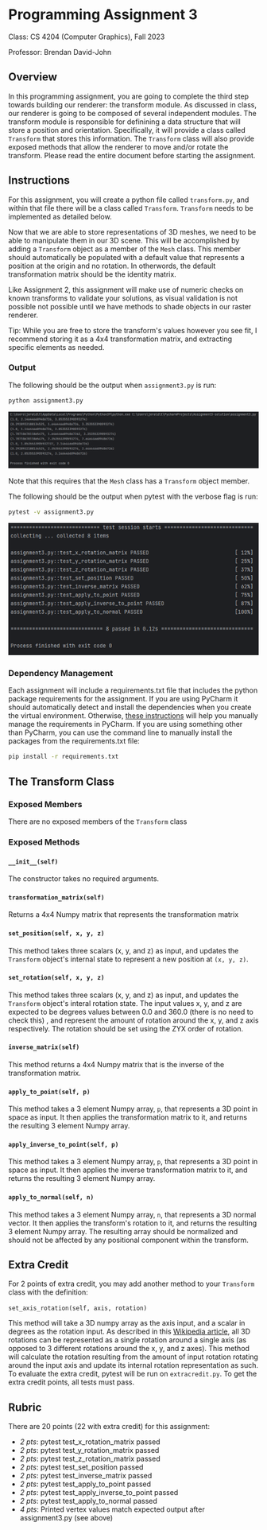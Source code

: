 # Programming Assignment 3

Class: CS 4204 (Computer Graphics), Fall 2023

Professor: Brendan David-John

## Overview

In this programming assignment, you are going to complete the third step towards building our renderer: the transform 
module. As discussed in class, our renderer is going to be composed of several independent modules. The transform 
module is responsible for definining a data structure that will store a position and orientation. Specifically, it 
will provide a class called `Transform` that stores this information. The `Transform` class will also provide 
exposed methods that allow the renderer to move and/or rotate the transform. Please read the entire document 
before starting the assignment.


## Instructions

For this assignment, you will create a python file called `transform.py`, and within that file there will be a class 
called `Transform`. `Transform` needs to be implemented as detailed below. 

Now that we are able to store representations of 3D meshes, we need to be able to manipulate them in our 3D scene. 
This will be accomplished by adding a `Transform` object as a member of the `Mesh` class. This member should 
automatically be populated with a default value that represents a position at the origin and no rotation. In 
otherwords, the default transformation matrix should be the identity matrix.

Like Assignment 2, this assignment will make use of numeric checks on known transforms to validate your solutions, as 
visual validation is not possible not possible until we have methods to shade objects in our raster renderer.

Tip: While you are free to store the transform's values however you see fit, I recommend storing it as a 4x4 
transformation matrix, and extracting specific elements as needed.


### Output

The following should be the output when `assignment3.py` is run:

```bash
python assignment3.py
```

![default output](default_output.png)

Note that this requires that the `Mesh` class has a `Transform` object member.

The following should be the output when pytest with the verbose flag is run:

```bash
pytest -v assignment3.py
```

![test output](tests.png)

### Dependency Management
Each assignment will include a requirements.txt file that includes the python package requirements for the assignment. If you are using PyCharm it should automatically detect and install the dependencies when you create the virtual environment. Otherwise, [these instructions](https://www.jetbrains.com/help/pycharm/managing-dependencies.html#configure-requirements) will help you manually manage the requirements in PyCharm. If you are using something other than PyCharm, you can use the command line to manually install the packages from the requirements.txt file:

```bash
pip install -r requirements.txt
```

## The Transform Class

### Exposed Members

There are no exposed members of the `Transform` class

### Exposed Methods

#### `__init__(self)`
The constructor takes no required arguments.

#### `transformation_matrix(self)`
Returns a 4x4 Numpy matrix that represents the transformation matrix

#### `set_position(self, x, y, z)`
This method takes three scalars (x, y, and z) as input, and updates the `Transform` object's internal
state to represent a new position at `(x, y, z)`.

#### `set_rotation(self, x, y, z)`
This method takes three scalars (x, y, and z) as input, and updates the `Transform` object's interal rotation state. 
The input values x, y, and z are expected to be degrees values between 0.0 and 360.0 (there is no need to check this)
, and represent the amount of rotation around the x, y, and z axis respectively. The rotation should be set using 
the ZYX order of rotation.

#### `inverse_matrix(self)`
This method returns a 4x4 Numpy matrix that is the inverse of the transformation matrix.

#### `apply_to_point(self, p)`
This method takes a 3 element Numpy array, `p`, that represents a 3D point in space as input. It then applies the 
transformation matrix to it, and returns the resulting 3 element Numpy array.

#### `apply_inverse_to_point(self, p)`
This method takes a 3 element Numpy array, `p`, that represents a 3D point in space as input. It then applies the 
inverse transformation matrix to it, and returns the resulting 3 element Numpy array.

#### `apply_to_normal(self, n)`
This method takes a 3 element Numpy array, `n`, that represents a 3D normal vector. It then applies the 
transform's rotation to it, and returns the resulting 3 element Numpy array. The resulting array should be 
normalized and should not be affected by any positional component within the transform.

## Extra Credit
For 2 points of extra credit, you may add another method to your `Transform` class with the definition:

```set_axis_rotation(self, axis, rotation)```

This method will take a 3D numpy array as the axis input, and a scalar in degrees as the rotation input. As 
described in this [Wikipedia article](https://en.wikipedia.org/wiki/Axis%E2%80%93angle_representation), all 3D 
rotations can be represented as a single rotation around a single axis (as opposed to 3 different rotations around 
the x, y, and z axes). This method will calculate the rotation resulting from the amount of input rotation rotating 
around the input axis and update its internal rotation representation as such. To evaluate the extra credit, pytest 
will be run on `extracredit.py`. To get the extra credit points, all tests must pass.

## Rubric
There are 20 points (22 with extra credit) for this assignment:
- *2 pts*: pytest test_x_rotation_matrix passed
- *2 pts*: pytest test_y_rotation_matrix passed
- *2 pts*: pytest test_z_rotation_matrix passed
- *2 pts*: pytest test_set_position passed
- *2 pts*: pytest test_inverse_matrix passed
- *2 pts*: pytest test_apply_to_point passed
- *2 pts*: pytest test_apply_inverse_to_point passed
- *2 pts*: pytest test_apply_to_normal passed
- *4 pts*: Printed vertex values match expected output after assignment3.py (see above)
